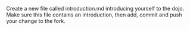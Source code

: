 Create a new file called introduction.md introducing yourself to the dojo. Make sure this file contains an introduction, then add, commit and push your change to the fork.
